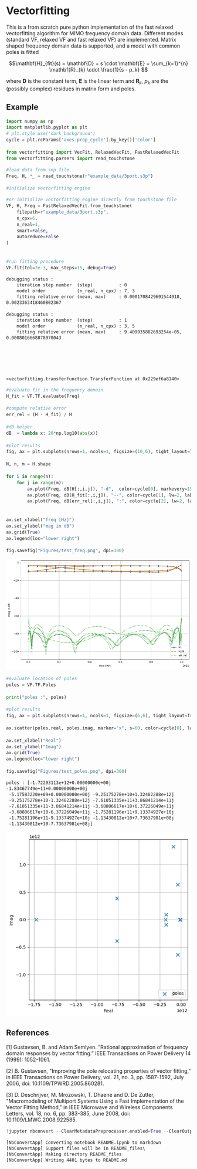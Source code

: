 # Vectorfitting

This is a from scratch pure python implementation of the fast relaxed vectorfitting algorithm for MIMO frequency domain data. Different modes (standard VF, relaxed VF and fast relaxed VF) are implemented. Matrix shaped frequency domain data is supported, and a model with common poles is fitted

$$\mathbf{H}_{fit}(s) = \mathbf{D} + s \cdot \mathbf{E} + \sum_{k=1}^{n} \mathbf{R}_{k} \cdot \frac{1}{s - p_k} $$

where $\mathbf{D}$ is the constant term, $\mathbf{E}$ is the linear term and $\mathbf{R}_{k}$, $p_k$ are the (possibly complex) residues in matrix form and poles. 

## Example


```python
import numpy as np
import matplotlib.pyplot as plt
# plt.style.use('dark_background')
cycle = plt.rcParams['axes.prop_cycle'].by_key()['color']

from vectorfitting import VecFit, RelaxedVecFit, FastRelaxedVecFit
from vectorfitting.parsers import read_touchstone
```


```python
#load data from snp file
Freq, H, *_ = read_touchstone(r"example_data/3port.s3p")

#initialize vectorfitting engine

```


```python
#or initialize vectorfitting engine directly from touchstone file
VF, H, Freq = FastRelaxedVecFit.from_touchstone(
    filepath=r"example_data/3port.s3p",
    n_cpx=6,
    n_real=1,
    smart=False,
    autoreduce=False
)


#run fitting procedure
VF.fit(tol=2e-3, max_steps=15, debug=True)
```

    debugging status : 
        iteration step number  (step)          : 0
        model order            (n_real, n_cpx) : 7, 3
        fitting relative error (mean, max)     : 0.0001708429691544018, 0.0023363418460802367
    
    debugging status : 
        iteration step number  (step)          : 1
        model order            (n_real, n_cpx) : 3, 5
        fitting relative error (mean, max)     : 9.409935882693254e-05, 0.0008016668878070043
    
    




    <vectorfitting.transferfunction.TransferFunction at 0x229ef6a8140>




```python
#evaluate fit in the frequency domain
H_fit = VF.TF.evaluate(Freq)

#compute relative error
err_rel = (H - H_fit) / H

#dB helper
dB  = lambda x: 20*np.log10(abs(x))

#plot results
fig, ax = plt.subplots(nrows=1, ncols=1, figsize=(10,6), tight_layout=True, dpi=100)

N, n, m = H.shape

for i in range(n):
    for j in range(m):
        ax.plot(Freq, dB(H[:,i,j]), "-d",  color=cycle[0], markevery=15, markersize=5, label="H" if i==j==0 else None)
        ax.plot(Freq, dB(H_fit[:,i,j]), "--", color=cycle[1], lw=2, label="H_fit" if i==j==0 else None)
        ax.plot(Freq, dB(err_rel[:,i,j]), ":", color=cycle[2], lw=2, label="err_rel" if i==j==0 else None)
        

ax.set_xlabel("freq [Hz]")
ax.set_ylabel("mag in dB")
ax.grid(True)
ax.legend(loc="lower right")

fig.savefig("Figures/test_freq.png", dpi=300)
```


    
![png](README_files/README_5_0.png)
    



```python
#evaluate location of poles
poles = VF.TF.Poles

print("poles :", poles)

#plot results
fig, ax = plt.subplots(nrows=1, ncols=1, figsize=(6,6), tight_layout=True, dpi=100)

ax.scatter(poles.real, poles.imag, marker="x", s=60, color=cycle[0], label="poles")

ax.set_xlabel("Real")
ax.set_ylabel("Imag")
ax.grid(True)
ax.legend(loc="lower right")

fig.savefig("Figures/test_poles.png", dpi=300)
```

    poles : [-1.72203113e+12+0.00000000e+00j -1.83467749e+11+0.00000000e+00j
     -5.17583220e+09+0.00000000e+00j -9.25175278e+10+1.32482288e+12j
     -9.25175278e+10-1.32482288e+12j -7.61051335e+11+3.86841214e+11j
     -7.61051335e+11-3.86841214e+11j -3.68806617e+10+6.37226049e+11j
     -3.68806617e+10-6.37226049e+11j -1.75281196e+11+9.13374927e+10j
     -1.75281196e+11-9.13374927e+10j -1.13430812e+10+7.73637981e+08j
     -1.13430812e+10-7.73637981e+08j]
    


    
![png](README_files/README_6_1.png)
    


## References

[1] Gustavsen, B. and Adam Semlyen. “Rational approximation of frequency domain responses by vector fitting.” IEEE Transactions on Power Delivery 14 (1999): 1052-1061.

[2] B. Gustavsen, "Improving the pole relocating properties of vector fitting," in IEEE Transactions on Power Delivery, vol. 21, no. 3, pp. 1587-1592, July 2006, doi: 10.1109/TPWRD.2005.860281.

[3] D. Deschrijver, M. Mrozowski, T. Dhaene and D. De Zutter, "Macromodeling of Multiport Systems Using a Fast Implementation of the Vector Fitting Method," in IEEE Microwave and Wireless Components Letters, vol. 18, no. 6, pp. 383-385, June 2008, doi: 10.1109/LMWC.2008.922585.


```python
!jupyter nbconvert --ClearMetadataPreprocessor.enabled=True --ClearOutput.enabled=True --to markdown README.ipynb
```

    [NbConvertApp] Converting notebook README.ipynb to markdown
    [NbConvertApp] Support files will be in README_files\
    [NbConvertApp] Making directory README_files
    [NbConvertApp] Writing 4401 bytes to README.md
    


```python

```
